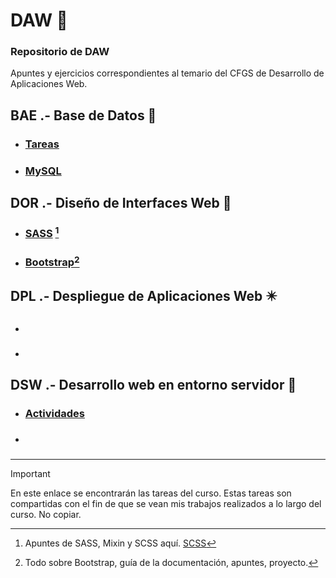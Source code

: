 # DAW 📍
### Repositorio de DAW
Apuntes y ejercicios correspondientes al temario del CFGS de Desarrollo de Aplicaciones Web.

## BAE .- Base de Datos 🧩
- ###  [Tareas](https://github.com/ResetMeNow/DAW/tree/main/BAE/Tareas) 
- ### [MySQL](https://github.com/ResetMeNow/DAW/blob/main/BAE/BBDD%20Apuntes.md)
## DOR .- Diseño de Interfaces Web 💠
- ### [SASS](https://github.com/ResetMeNow/DAW/tree/main/DOR/SASS) [^1]
- ### [Bootstrap](https://github.com/ResetMeNow/DAW/tree/main/DOR/Bootstrap)[^2]
## DPL .- Despliegue de Aplicaciones Web ✴️
- ### []()
- ### []()
## DSW .- Desarrollo web en entorno servidor 🫟
- ### [Actividades](DSW/Actividades)
- ### []()

---
> [!IMPORTANT]
>  En este enlace se encontrarán las tareas del curso.
> Estas tareas son compartidas con el fin de que se vean mis trabajos realizados a lo largo del curso. No copiar.

[^1]:Apuntes de SASS, Mixin y SCSS aquí. [SCSS](https://github.com/ResetMeNow/DAW/blob/main/DOR/SASS/Apuntes-SCSS.md)
[^2]:Todo sobre Bootstrap, guía de la documentación, apuntes, proyecto.
